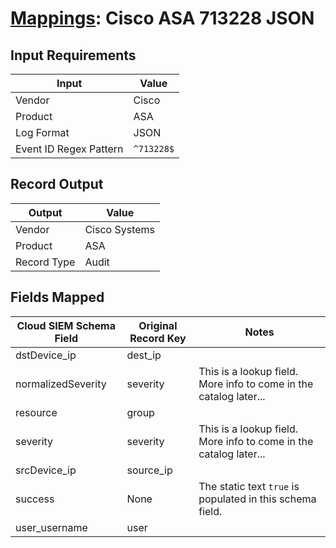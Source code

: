 # [Mappings](README.md): Cisco ASA 713228 JSON

## Input Requirements

|Input|Value|
|-----|-----|
|Vendor|Cisco|
|Product|ASA|
|Log Format|JSON|
|Event ID Regex Pattern|`^713228$`|

## Record Output

|Output|Value|
|------|-----|
|Vendor|Cisco Systems|
|Product|ASA|
|Record Type|Audit|

## Fields Mapped

|Cloud SIEM Schema Field|Original Record Key|Notes|
|-----------------------|-------------------|-----|
|dstDevice_ip|dest_ip||
|normalizedSeverity|severity|This is a lookup field. More info to come in the catalog later...|
|resource|group||
|severity|severity|This is a lookup field. More info to come in the catalog later...|
|srcDevice_ip|source_ip||
|success|None|The static text `true` is populated in this schema field.|
|user_username|user||

